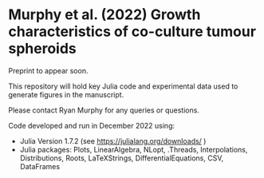 # Murphy et al. (2022) Growth characteristics of co-culture tumour spheroids


Preprint to appear soon.

This repository will hold key Julia code and experimental data used to generate figures in the manuscript.

Please contact Ryan Murphy for any queries or questions.

Code developed and run in December 2022 using:

- Julia Version  1.7.2 (see https://julialang.org/downloads/ )
- Julia packages: Plots, LinearAlgebra, NLopt, .Threads, Interpolations, Distributions, Roots, LaTeXStrings, DifferentialEquations, CSV, DataFrames
